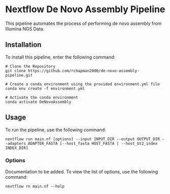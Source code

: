 # Nextflow De Novo Assembly Pipeline

This pipeline automates the process of performing de novo assembly from Illumina NGS Data.

## Installation

To install this pipeline, enter the following command:
```
# Clone the Repository
git clone https://github.com/rchapman2000/de-novo-assembly-pipeline.git

# Create a conda environment using the provided environment.yml file
conda env create -f environment.yml

# Activate the conda environment
conda activate DeNovoAssembly
```

## Usage

To run the pipeline, use the following command:
```
nextflow run main.nf [options] --input INPUT_DIR --output OUTPUT_DIR --adapters ADAPTER_FASTA [--host_fasta HOST_FASTA | --host_bt2_index INDEX_DIR]
```

### Options
Documentation to be added. To view the list of options, use the following command:
```
nextflow rn main.nf --help
```